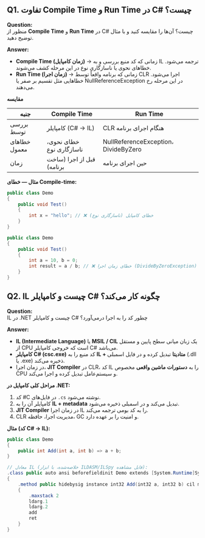 ## Q1. تفاوت **Compile Time** و **Run Time** در C# چیست؟

**Question:**  
منظور از **Compile Time** و **Run Time** در C# چیست؟ آن‌ها را مقایسه کنید و با مثال توضیح دهید.

**Answer:**  
- **Compile Time (زمان کامپایل)** → زمانی که کد منبع بررسی و به IL ترجمه می‌شود. خطاهای نحوی یا ناسازگاری نوع در این مرحله کشف می‌شوند.  
- **Run Time (زمان اجرا)** → زمانی که برنامه واقعاً توسط CLR اجرا می‌شود. خطاهایی مثل تقسیم بر صفر یا NullReferenceException در این مرحله رخ می‌دهند.  

**مقایسه**

| جنبه             | Compile Time                      | Run Time                              |
|------------------|-----------------------------------|---------------------------------------|
| بررسی توسط       | کامپایلر (C# → IL)                | CLR هنگام اجرای برنامه                 |
| خطاهای معمول     | خطای نحوی، ناسازگاری نوع          | NullReferenceException، DivideByZero  |
| زمان             | قبل از اجرا (ساخت برنامه)         | حین اجرای برنامه                      |

**مثال — خطای Compile-time:**
```csharp
public class Demo
{
    public void Test()
    {
        int x = "hello"; // ❌ خطای کامپایل (ناسازگاری نوع)
    }
}
```
```csharp
public class Demo
{
    public void Test()
    {
        int a = 10, b = 0;
        int result = a / b; // ❌ خطای زمان اجرا (DivideByZeroException)
    }
}
```

## Q2. IL چیست و کامپایلر C# چگونه کار می‌کند؟

**Question:**  
IL در .NET چیست و کامپایلر C# چطور کد را به اجرا درمی‌آورد؟

**Answer:**  
- **IL (Intermediate Language)** یا **MSIL / CIL** یک زبان میانی سطح پایین و مستقل از CPU است که خروجی کامپایلر C# می‌باشد.  
- **کامپایلر C# (csc.exe)** کد منبع را به **IL + متادیتا** تبدیل کرده و در فایل اسمبلی (.dll یا .exe) ذخیره می‌کند.  
- در زمان اجرا، **JIT Compiler** در CLR، کد IL را به **دستورات ماشین واقعی** مخصوص CPU و سیستم‌عامل تبدیل کرده و اجرا می‌کند.  

**مراحل کلی کامپایل در .NET:**
1. کد #C در فایل‌های `.cs` نوشته می‌شود.  
2. کامپایلر آن را به **IL + metadata** تبدیل می‌کند و در اسمبلی ذخیره می‌شود.  
3. **JIT Compiler** در زمان اجرا IL را به کد بومی ترجمه می‌کند.  
4. CLR مدیریت اجرا، حافظه، GC و امنیت را بر عهده دارد.  

**مثال (کد C# → IL):**
```csharp
public class Demo
{
    public int Add(int a, int b) => a + b;
}
```
```csharp
// معادل IL (خلاصه‌شده، با ابزار ILDASM/ILSpy قابل مشاهده):
.class public auto ansi beforefieldinit Demo extends [System.Runtime]System.Object
{
    .method public hidebysig instance int32 Add(int32 a, int32 b) cil managed
    {
        .maxstack 2
        ldarg.1
        ldarg.2
        add
        ret
    }
}
```